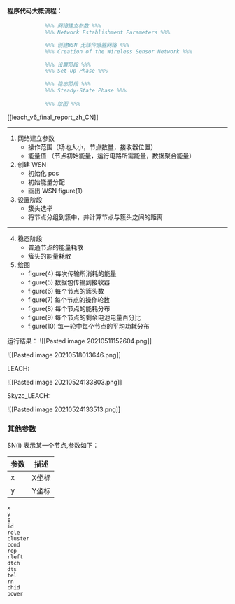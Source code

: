#### 程序代码大概流程：
```matlab
			%%% 网络建立参数 %%%
			%%% Network Establishment Parameters %%%

            %%% 创建WSN 无线传感器网络 %%%
            %%% Creation of the Wireless Sensor Network %%%
              
            %%% 设置阶段 %%%
            %%% Set-Up Phase %%% 
            
            %%% 稳态阶段 %%%
            %%% Steady-State Phase %%%
            
            %%% 绘图 %%%
```
[[leach_v6_final_report_zh_CN]]

---

1. 网络建立参数
	- 操作范围（场地大小，节点数量，接收器位置）
	- 能量值 （节点初始能量，运行电路所需能量，数据聚合能量）
2. 创建 WSN
	- 初始化 pos
	- 初始能量分配
	- 画出 WSN figure(1）
3. 设置阶段
	- 簇头选举
	- 将节点分组到簇中，并计算节点与簇头之间的距离

---
4. 稳态阶段
	-  普通节点的能量耗散
	-  簇头的能量耗散
5. 绘图
	- figure(4) 每次传输所消耗的能量
	- figure(5) 数据包传输到接收器
	- figure(6) 每个节点的簇头数
	- figure(7) 每个节点的操作轮数
	- figure(8) 每个节点的能耗分布
	- figure(9) 每个节点的剩余电池电量百分比
	- figure(10) 每一轮中每个节点的平均功耗分布


运行结果：
![[Pasted image 20210511152604.png]]

![[Pasted image 20210518013646.png]]


LEACH:

![[Pasted image 20210524133803.png]]

Skyzc_LEACH:

![[Pasted image 20210524133513.png]]

### 其他参数
SN(i) 表示某一个节点,参数如下：

| 参数 | 描述 |
| ---- | ---- |
|   x   |   X坐标   |
|   y   |   Y坐标   |
    x     
    y	  
    E	  
    id    
    role
    cluster
    cond
    rop
    rleft
    dtch
    dts
    tel
    rn
    chid
    power
